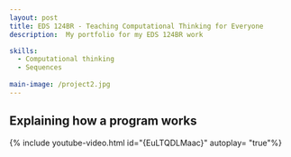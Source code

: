```yaml
---
layout: post
title: EDS 124BR - Teaching Computational Thinking for Everyone
description:  My portfolio for my EDS 124BR work

skills: 
  - Computational thinking
  - Sequences
  
main-image: /project2.jpg
---
```


## Explaining how a program works
{% include youtube-video.html id="{EuLTQDLMaac}" autoplay= "true"%}
